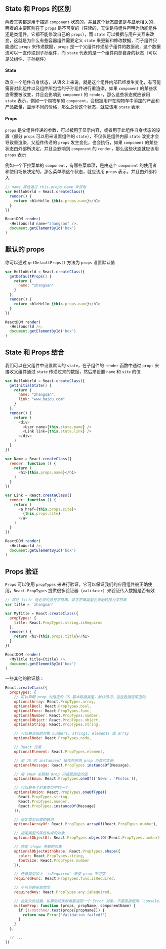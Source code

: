 ## State 和 Props 的区别

两者其实都是用于描述 `component` 状态的，并且这个状态应该是与显示相关的，两者的主要区别在于 `props` 是不可变的（只读的，无论是将组件声明为功能组件还是类组件，它都不能修改自己的 `props`），而 `state` 可以根据与用户交互来改变，这就是为什么有些容器组件需要定义 `state` 来更新和修改数据，而子组件只能通过 `props` 来传递数据，`props` 是一个父组件传递给子组件的数据流，这个数据流可以一直传递到子孙组件，而 `state` 代表的是一个组件内部自身的状态（可以是父组件、子孙组件）

#### State

改变一个组件自身状态，从语义上来说，就是这个组件内部已经发生变化，有可能需要对此组件以及组件所包含的子孙组件进行重渲染，如果 `component` 的某些状态需要被改变，并且会影响到 `component` 的 `render`，那么这些状态就应该用 `state` 表示，例如一个购物车的 `component`，会根据用户在购物车中添加的产品和产品数量，显示不同的价格，那么总价这个状态，就应该用 `state` 表示

#### Props

`props` 是父组件传递的参数，可以被用于显示内容，或者用于此组件自身状态的设置（部分 `props` 可以用来设置组件的 `state`），不仅仅是组件内部 `state` 改变才会导致重渲染，父组件传递的 `props` 发生变化，也会执行，如果 `component` 的某些状态由外部所决定，并且会影响到 `component` 的 `render`，那么这些状态就应该用 `props` 表示

例如一个下拉菜单的 `component`，有哪些菜单项，是由这个 `component` 的使用者和使用场景决定的，那么菜单项这个状态，就应该用 `props` 表示，并且由外部传入

```js
// name 属性通过 this.props.name 来获取
var HelloWorld = React.createClass({
  render() {
    return <h1>Hello {this.props.name}</h1>
  }
})

ReactDOM.render(
  <HelloWorld name="zhangsan" />,
  document.getElementById('box')
)
```



## 默认的 props

你可以通过 `getDefaultProps()` 方法为 `props` 设置默认值

```js
var HelloWorld = React.createClass({
  getDefaultProps() {
    return {
      name: "zhangsan"
    }
  },
  render() {
    return <h1>Hello {this.props.name}</h1>
  }
})

ReactDOM.render(
  <HelloWorld />,
  document.getElementById('box')
)
```



## State 和 Props 结合

我们可以在父组件中设置默认的 `state`，在子组件的 `render` 函数中通过 `props` 来接收父组件通过 `state` 传递过来的数据，然后来设置 `name` 和 `site` 的值

```js
var HelloWorld = React.createClass({
  getInitialState() {
    return {
      name: "zhangsan",
      link: "www.baidu.com"
    }
  },
  render() {
    return (
      <div>
        <User name={this.state.name} />
        <Link link={this.state.link} />
      </div>
    )
  }
})

var Name = React.createClass({
  render: function () {
    return (
      <h1>{this.props.name}</h1>
    )
  }
})

var Link = React.createClass({
  render: function () {
    return (
      <a href={this.props.site}>
        {this.props.site}
      </a>
    )
  }
})

ReactDOM.render(
  <HelloWorld />,
  document.getElementById('box')
)
```




## Props 验证

`Props` 可以使用 `propTypes` 来进行验证，它可以保证我们的应用组件被正确使用，`React.PropTypes` 提供很多验证器（`validator`）来验证传入数据是否有效

```js
// 属性 title 是必须的且是字符串，非字符串类型会自动转换为字符串
var title = 'zhangsan'

var MyTitle = React.createClass({
  propTypes: {
    title: React.PropTypes.string.isRequired
  },
  render() {
    return <h1>{this.props.title}</h1>
  }
})

ReactDOM.render(
  <MyTitle title={title} />,
  document.getElementById('box')
)
```

一些其他的验证器：

```js
React.createClass({
  propTypes: {
    // 可以声明 prop 为指定的 JS 基本数据类型，默认情况，这些数据是可选的
    optionalArray: React.PropTypes.array,
    optionalBool: React.PropTypes.bool,
    optionalFunc: React.PropTypes.func,
    optionalNumber: React.PropTypes.number,
    optionalObject: React.PropTypes.object,
    optionalString: React.PropTypes.string,

    // 可以被渲染的对象 numbers, strings, elements 或 array
    optionalNode: React.PropTypes.node,

    // React 元素
    optionalElement: React.PropTypes.element,

    // 用 JS 的 instanceof 操作符声明 prop 为类的实例
    optionalMessage: React.PropTypes.instanceOf(Message),

    // 用 enum 来限制 prop 只接受指定的值
    optionalEnum: React.PropTypes.oneOf(['News', 'Photos']),

    // 可以是多个对象类型中的一个
    optionalUnion: React.PropTypes.oneOfType([
      React.PropTypes.string,
      React.PropTypes.number,
      React.PropTypes.instanceOf(Message)
    ]),

    // 指定类型组成的数组
    optionalArrayOf: React.PropTypes.arrayOf(React.PropTypes.number),

    // 指定类型的属性构成的对象
    optionalObjectOf: React.PropTypes.objectOf(React.PropTypes.number),

    // 特定 shape 参数的对象
    optionalObjectWithShape: React.PropTypes.shape({
      color: React.PropTypes.string,
      fontSize: React.PropTypes.number
    }),

    // 任意类型加上 `isRequired` 来使 prop 不可空
    requiredFunc: React.PropTypes.func.isRequired,

    // 不可空的任意类型
    requiredAny: React.PropTypes.any.isRequired,

    // 自定义验证器，如果验证失败需要返回一个 Error 对象，不要直接使用 `console.warn` 或抛异常，因为这样 `oneOfType` 会失效
    customProp: function (props, propName, componentName) {
      if (!/matchme/.test(props[propName])) {
        return new Error('Validation failed!')
      }
    }
  },

  // ...
})
```
